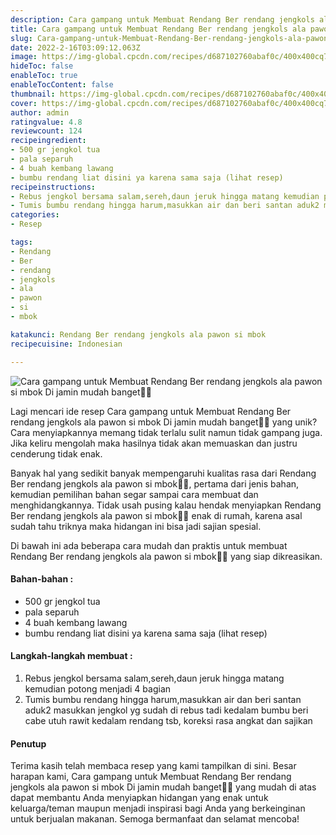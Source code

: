 ```yaml
---
description: Cara gampang untuk Membuat Rendang Ber rendang jengkols ala pawon si mbok Di jamin mudah banget"
title: Cara gampang untuk Membuat Rendang Ber rendang jengkols ala pawon si mbok Di jamin mudah banget
slug: Cara-gampang-untuk-Membuat-Rendang-Ber-rendang-jengkols-ala-pawon-si-mbok-Di-jamin-mudah-banget
date: 2022-2-16T03:09:12.063Z
image: https://img-global.cpcdn.com/recipes/d687102760abaf0c/400x400cq70/photo.jpg
hideToc: false
enableToc: true
enableTocContent: false
thumbnail: https://img-global.cpcdn.com/recipes/d687102760abaf0c/400x400cq70/photo.jpg
cover: https://img-global.cpcdn.com/recipes/d687102760abaf0c/400x400cq70/photo.jpg
author: admin
ratingvalue: 4.8
reviewcount: 124
recipeingredient:
- 500 gr jengkol tua
- pala separuh
- 4 buah kembang lawang
- bumbu rendang liat disini ya karena sama saja (lihat resep)
recipeinstructions:
- Rebus jengkol bersama salam,sereh,daun jeruk hingga matang kemudian potong menjadi 4 bagian
- Tumis bumbu rendang hingga harum,masukkan air dan beri santan aduk2 masukkan jengkol yg sudah di rebus tadi kedalam bumbu beri cabe utuh rawit kedalam rendang tsb, koreksi rasa angkat dan sajikan
categories:
- Resep

tags:
- Rendang
- Ber
- rendang
- jengkols
- ala
- pawon
- si
- mbok

katakunci: Rendang Ber rendang jengkols ala pawon si mbok
recipecuisine: Indonesian

---
```


![Cara gampang untuk Membuat Rendang Ber rendang jengkols ala pawon si mbok Di jamin mudah banget👩‍🍳](https://img-global.cpcdn.com/recipes/d687102760abaf0c/400x400cq70/photo.jpg)

Lagi mencari ide resep Cara gampang untuk Membuat Rendang Ber rendang jengkols ala pawon si mbok Di jamin mudah banget👩‍🍳 yang unik? Cara menyiapkannya memang tidak terlalu sulit namun tidak gampang juga. Jika keliru mengolah maka hasilnya tidak akan memuaskan dan justru cenderung tidak enak.

Banyak hal yang sedikit banyak mempengaruhi kualitas rasa dari Rendang Ber rendang jengkols ala pawon si mbok👩‍🍳, pertama dari jenis bahan, kemudian pemilihan bahan segar sampai cara membuat dan menghidangkannya. Tidak usah pusing kalau hendak menyiapkan Rendang Ber rendang jengkols ala pawon si mbok👩‍🍳 enak di rumah, karena asal sudah tahu triknya maka hidangan ini bisa jadi sajian spesial.

Di bawah ini ada beberapa cara mudah dan praktis untuk membuat Rendang Ber rendang jengkols ala pawon si mbok👩‍🍳 yang siap dikreasikan.

<!--inarticleads1-->

#### Bahan-bahan :

- 500 gr jengkol tua
- pala separuh
- 4 buah kembang lawang
- bumbu rendang liat disini ya karena sama saja (lihat resep)

<!--inarticleads2-->

#### Langkah-langkah membuat :

1. Rebus jengkol bersama salam,sereh,daun jeruk hingga matang kemudian potong menjadi 4 bagian
1. Tumis bumbu rendang hingga harum,masukkan air dan beri santan aduk2 masukkan jengkol yg sudah di rebus tadi kedalam bumbu beri cabe utuh rawit kedalam rendang tsb, koreksi rasa angkat dan sajikan

#### Penutup

Terima kasih telah membaca resep yang kami tampilkan di sini. Besar harapan kami, Cara gampang untuk Membuat Rendang Ber rendang jengkols ala pawon si mbok Di jamin mudah banget👩‍🍳 yang mudah di atas dapat membantu Anda menyiapkan hidangan yang enak untuk keluarga/teman maupun menjadi inspirasi bagi Anda yang berkeinginan untuk berjualan makanan. Semoga bermanfaat dan selamat mencoba!
